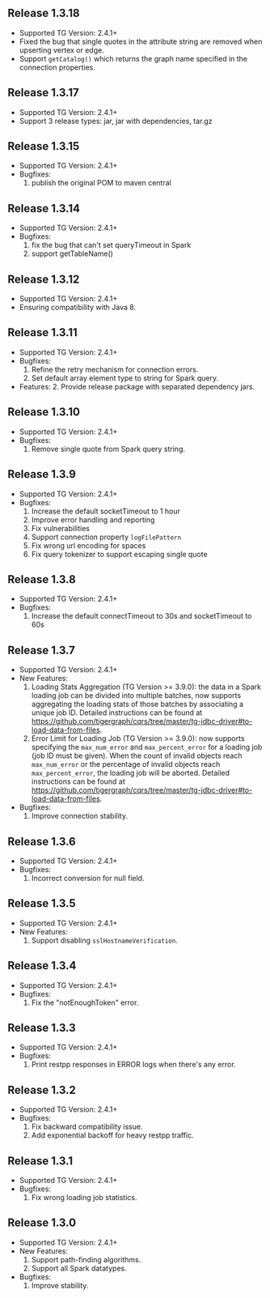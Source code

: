 ## Release 1.3.18
* Supported TG Version: 2.4.1+
* Fixed the bug that single quotes in the attribute string are removed when upserting vertex or edge.
* Support `getCatalog()` which returns the graph name specified in the connection properties.

## Release 1.3.17
* Supported TG Version: 2.4.1+
* Support 3 release types: jar, jar with dependencies, tar.gz

## Release 1.3.15
* Supported TG Version: 2.4.1+
* Bugfixes:
    1. publish the original POM to maven central

## Release 1.3.14
* Supported TG Version: 2.4.1+
* Bugfixes:
    1. fix the bug that can't set queryTimeout in Spark
    2. support getTableName()

## Release 1.3.12
* Supported TG Version: 2.4.1+
* Ensuring compatibility with Java 8.

## Release 1.3.11
* Supported TG Version: 2.4.1+
* Bugfixes:
    1. Refine the retry mechanism for connection errors.
    2. Set default array element type to string for Spark query.
* Features:
    2. Provide release package with separated dependency jars.

## Release 1.3.10
* Supported TG Version: 2.4.1+
* Bugfixes:
    1. Remove single quote from Spark query string.

## Release 1.3.9
* Supported TG Version: 2.4.1+
* Bugfixes:
    1. Increase the default socketTimeout to 1 hour
    2. Improve error handling and reporting
    3. Fix vulnerabilities
    4. Support connection property `logFilePattern`
    5. Fix wrong url encoding for spaces
    6. Fix query tokenizer to support escaping single quote

## Release 1.3.8
* Supported TG Version: 2.4.1+
* Bugfixes:
    1. Increase the default connectTimeout to 30s and socketTimeout to 60s

## Release 1.3.7
* Supported TG Version: 2.4.1+
* New Features:
    1. Loading Stats Aggregation (TG Version >= 3.9.0): the data in a Spark loading job can be divided into multiple batches, now supports aggregating the loading stats of those batches by associating a unique job ID. Detailed instructions can be found at https://github.com/tigergraph/cqrs/tree/master/tg-jdbc-driver#to-load-data-from-files. 
    2. Error Limit for Loading Job (TG Version >= 3.9.0): now supports specifying the `max_num_error` and `max_percent_error` for a loading job (job ID must be given). When the count of invalid objects reach `max_num_error` or the percentage of invalid objects reach `max_percent_error`, the loading job will be aborted. Detailed instructions can be found at https://github.com/tigergraph/cqrs/tree/master/tg-jdbc-driver#to-load-data-from-files. 
* Bugfixes:
    1. Improve connection stability.

## Release 1.3.6
* Supported TG Version: 2.4.1+
* Bugfixes:
    1. Incorrect conversion for null field.

## Release 1.3.5
* Supported TG Version: 2.4.1+
* New Features:
    1. Support disabling `sslHostnameVerification`.

## Release 1.3.4
* Supported TG Version: 2.4.1+
* Bugfixes:
    1. Fix the "notEnoughToken" error.

## Release 1.3.3
* Supported TG Version: 2.4.1+
* Bugfixes:
    1. Print restpp responses in ERROR logs when there's any error.

## Release 1.3.2
* Supported TG Version: 2.4.1+
* Bugfixes:
    1. Fix backward compatibility issue.
    2. Add exponential backoff for heavy restpp traffic.

## Release 1.3.1
* Supported TG Version: 2.4.1+
* Bugfixes:
    1. Fix wrong loading job statistics.

## Release 1.3.0
* Supported TG Version: 2.4.1+
* New Features:
    1. Support path-finding algorithms.
    2. Support all Spark datatypes.
* Bugfixes:
    1. Improve stability.